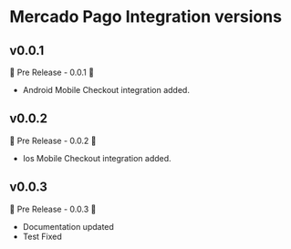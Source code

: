 # Mercado Pago Integration versions

## v0.0.1

🚀 Pre Release - 0.0.1 🚀

- Android Mobile Checkout integration added.

## v0.0.2

🚀 Pre Release - 0.0.2 🚀

- Ios Mobile Checkout integration added.

## v0.0.3

🚀 Pre Release - 0.0.3 🚀

- Documentation updated
- Test Fixed
